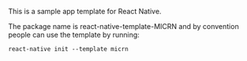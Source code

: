 This is a sample app template for React Native.

The package name is react-native-template-MICRN and by convention people can use the template by running:

`react-native init --template micrn`
